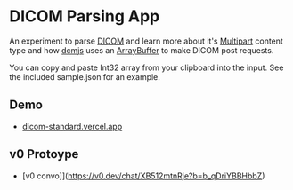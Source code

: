 # DICOM Parsing App

An experiment to parse [DICOM](https://www.dicomstandard.org/about) and learn more about it's [Multipart](https://dicom.nema.org/medical/dicom/current/output/chtml/part18/sect_8.7.html) content type and how [dcmjs](https://github.com/dcmjs-org/dcmjs) uses an [ArrayBuffer](https://developer.mozilla.org/en-US/docs/Web/JavaScript/Reference/Global_Objects/ArrayBuffer) to make DICOM post requests.

You can copy and paste Int32 array from your clipboard into the input. See the included sample.json for an example.

## Demo

- [dicom-standard.vercel.app](https://dicom-standard.vercel.app/)

## v0 Protoype

- [v0 convo]](https://v0.dev/chat/XB512mtnRje?b=b_qDriYBBHbbZ)
